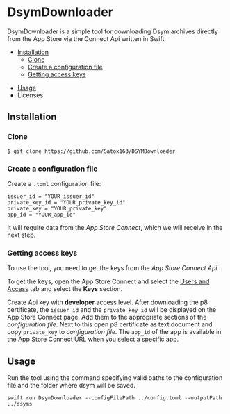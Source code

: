 # DsymDownloader
DsymDownloader is a simple tool for downloading Dsym archives directly from the App Store via the Connect Api written in Swift.

- [Installation](#installation)
    - [Clone](#clone)
    - [Create a configuration file](#create-a-configuration-file) 
    - [Getting access keys](#getting-access-keys)
* [Usage](#usage)
* Licenses

## Installation

### Clone

```
$ git clone https://github.com/Satox163/DSYMDownloader
```

### Create a configuration file
Сreate a `.toml` configuration file:
```
issuer_id = "YOUR_issuer_id"
private_key_id = "YOUR_private_key_id"
private_key = "YOUR_private_key"
app_id = "YOUR_app_id"
```
It will require data from the *App Store Connect*, which we will receive in the next step.

### Getting access keys
To use the tool, you need to get the keys from the *App Store Connect Api*.

To get the keys, open the App Store Connect and select the [Users and Access](https://appstoreconnect.apple.com/access/api) tab and select the **Keys** section.

Create Api key with **developer** access level.
After downloading the p8 certificate, the `issuer_id` and the `private_key_id` will be displayed on the App Store Connect page. Add them to the appropriate sections of the *configuration file*.
Next to this open p8 certificate as text document and copy `private_key` to *configuration file*.
The `app_id` of the app is available in the App Store Connect URL when you select a specific app.

## Usage
Run the tool using the command specifying valid paths to the configuration file and the folder where dsym will be saved.
```
swift run DsymDownloader --configFilePath ../config.toml --outputPath ../dsyms
```
